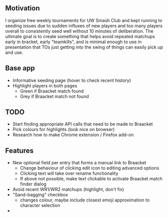 ## Motivation
I organize free weekly tournaments for UW Smash Club and kept running to seeding issues due to sudden influxes of new players and too many players overall to consistently seed well without 10 minutes of deliberation. The ultimate goal is to create something that helps avoid repeated matchups early in bracket, early "teamkills", and is minimal enough to use in presentation that TOs just getting into the swing of things can easily pick up and use.

## Base app
- Informative seeding page (hover to check recent history)
- Highlight players in both pages
    - Green if Braacket match found
    - Grey if Braacket match not found

## TODO
- Start finding appropriate API calls that need to be made to Braacket
- Pick colours for highlights (look nice on browser)
- Research how to make Chrome extension / Firefox add-on

## Features
- New optional field per entry that forms a manual link to Braacket
    - Change behaviour of clicking edit icon to editing advanced options
    - Clicking text will take over rename functionality
    - If above not possible, make text clickable to activate Braacket match finder dialog
- Avoid recent WR1/WR2 matchups (highlight, don't fix)
- "Sand-bagging" checkbox
    - changes colour, maybe include closest emoji approximation to character selection
- 